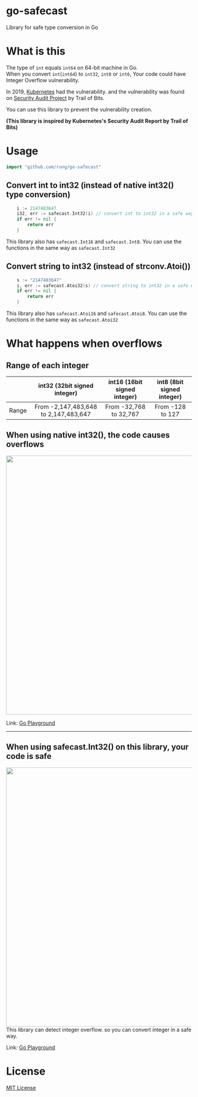 # go-safecast
Library for safe type conversion in Go

# What is this
The type of `int` equals `int64` on 64-bit machine in Go.  
When you convert `int`(`int64`) to `int32`, `int8` or `int6`, Your code could have Integer Overflow vulnerability.

In 2019, [Kubernetes](https://kubernetes.io/) had the vulnerability. and the vulnerability was found on [Security Audit Project](https://github.com/kubernetes/community/blob/master/sig-security/security-audit-2019/findings/Kubernetes%20Final%20Report.pdf) by Trail of Bits.

You can use this library to prevent the vulnerability creation.

**(This library is inspired by Kubernetes's Security Audit Report by Trail of Bits)**

# Usage

```go
import "github.com/rung/go-safecast"
```

## Convert int to int32 (instead of native int32() type conversion)
```go
	i := 2147483647
	i32, err := safecast.Int32(i) // convert int to int32 in a safe way
	if err != nil {
		return err
	}
```
This library also has `safecast.Int16` and `safecast.Int8`. You can use the functions in the same way as `safecast.Int32`

## Convert string to int32 (instead of strconv.Atoi())
```go
	s := "2147483647"
	i, err := safecast.Atoi32(s) // convert string to int32 in a safe way
	if err != nil {
		return err
	}
```
This library also has `safecast.Atoi16` and `safecast.Atoi8`. You can use the functions in the same way as `safecast.Atoi32`  

# What happens when overflows
## Range of each integer
|       | int32 (32bit signed integer)         | int16 (16bit signed integer) | int8 (8bit signed integer) | 
| :---: | :----------------------------------: | :--------------------------: | :------------------------: | 
| Range | From -2,147,483,648 to 2,147,483,647 | From -32,768 to 32,767       | From -128 to 127           | 

## When using native int32(), the code causes overflows
<img src="img/native-int32.png" width="700px">  

Link: [Go Playground](https://play.golang.org/p/tyATM4dL33x)

---

## When using safecast.Int32() on this library, your code is safe
<img src="img/safecast-int32.png" width="700px">  
This library can detect integer overflow. so you can convert integer in a safe way.  

Link: [Go Playground](https://play.golang.org/p/1xeeyt-feLI)

# License
[MIT License](LICENSE)
